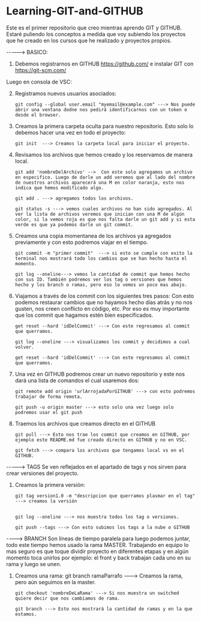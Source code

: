 # Learning-GIT-and-GITHUB
Este es el primer repositorio que creo mientras aprendo GIT y GITHUB. Estaré puliendo los conceptos a medida que voy subiendo los proyectos que he creado en los cursos que he realizado y proyectos propios.


----->  BASICO:

1. Debemos registrarnos en GITHUB https://github.com/ e instalar GIT con  https://git-scm.com/

Luego en consola de VSC:

2.  Registramos nuevos usuarios asociados:

        git config --global user.email "myemail@example.com" ---> Nos puede abrir una ventana dodne nos pedirá identificarnos con un token o desde el browser.

3.  Creamos la primera carpeta oculta para nuestro repositorio. Esto solo lo debemos hacer una vez en todo el proyecto:

        git init  ---> Creamos la carpeta local para iniciar el proyecto.

4.  Revisamos los archivos que hemos creado y los reservamos de manera local.

        git add 'nombreDelArchivo' -->  Con este solo agregamos un archivo en especifico. Luego de darle un add veremos que al lado del nombre de nuestros archivos aparecerá una M en color naranja, esto nos indica que hemos modificado algo.

        git add . ---> agregamos todos los archivos.

        git status -s ---> vemos cuales archivos no han sido agregados. Al ver la lista de archivos veremos que inician con una M de algún color, si la vemos roja es que nos falta darle un git add y si esta verde es que ya podemos darle un git commit.

5.  Creamos una copia momentanea de los archivos ya agregados previamente y con esto podremos viajar en el tiempo.

        git commit -m "primer commit"  ---> si esto se cumple con exito la terminal nos mostrará todo los cambios que se han hecho hasta el momento.

        git log --oneline---> vemos la cantidad de commit que hemos hecho con sus ID. También podremos ver los tag o versiones que hemos hecho y los branch o ramas, pero eso lo vemos un poco mas abajo.

6.  Viajamos a través de los commit con los siguientes tres pasos:
    Con esto podemos restaurar cambios que no hayamos hecho días atrás y no nos gusten, nos creen conflicto en código, etc. Por eso es muy importante que los commit que hagamos estén bien especificados.

        get reset --hard 'idDelCommit' ---> Con este regresamos al commit que querramos. 

        git log --oneline ---> visualizamos los commit y decidimos a cual volver. 

        get reset --hard 'idDelCommit' ---> Con este regresamos al commit que querramos.

7.  Una vez en GITHUB podremos crear un nuevo repositorio y este nos dará una lista de comandos el cual usaremos dos:

        git remote add origin 'urlArrojadaPorGITHUB' ---> con esto podremos trabajar de forma remota.

        git push -u origin master ---> esto solo una vez luego solo podremos usar el git push

8.  Traemos los archivos que creamos directo en el GITHUB

        git pull ---> Esto nos trae los commit que creamos en GITHUB, por ejemplo este README.md fue creado directo en GITHUB y no en VSC.

        git fetch ---> compara los archivos que tengamos local vs en el GITHUB.


----->  TAGS
Se ven reflejados en el apartado de tags y nos sirven para crear versiones del proyecto.

1.  Creamos la primera versión:

        git tag version1.0 -m "descripcion que querramos plasmar en el tag"  ---> creamos la versión


        git log --oneline ---> nos muestra todos los tag o versiones. 

        git push --tags ---> Con esto subimos los tags a la nube o GITHUB

---->   BRANCH
Son líneas de tiempo paralela para luego podemos juntar, todo este tiempo hemos usado la rama MASTER. Trabajando en equipo lo mas seguro es que toque dividir proyecto en diferentes etapas y en algún momento toca unirlos por ejemplo: el front y back trabajan cada uno en su rama y luego se unen. 

1.  Creamos una rama:
        git branch ramaParrafo ---> Creamos la rama, pero aún seguimos en la master.

        git checkout 'nombreDeLaRama' ---> Si nos muestra un switched quiere decir que nos cambiamos de rama.

        git branch ---> Esto nos mostrará la cantidad de ramas y en la que estamos.

